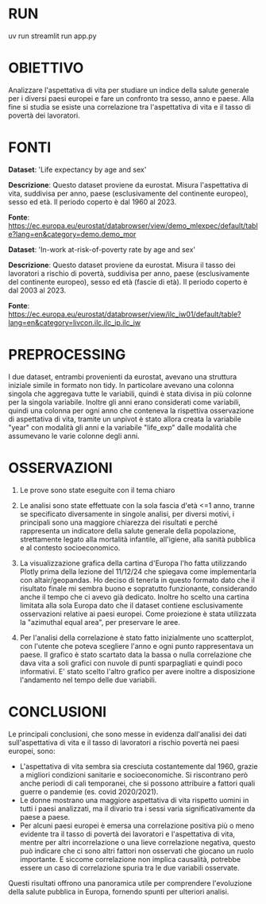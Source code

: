 # RUN
uv run streamlit run app.py

# OBIETTIVO
Analizzare l'aspettativa di vita per studiare un indice della salute generale per i diversi paesi europei e fare un confronto tra sesso, anno e paese. Alla fine si studia se esiste una correlazione tra l'aspettativa di vita e il tasso di povertà dei lavoratori.

# FONTI
**Dataset**: 'Life expectancy by age and sex'

**Descrizione**: Questo dataset proviene da eurostat.
             Misura l'aspettativa di vita, suddivisa per anno, paese (esclusivamente del continente europeo), sesso ed età.
             Il periodo coperto è dal 1960 al 2023.

**Fonte**: https://ec.europa.eu/eurostat/databrowser/view/demo_mlexpec/default/table?lang=en&category=demo.demo_mor
            
**Dataset**: 'In-work at-risk-of-poverty rate by age and sex'

**Descrizione**: Questo dataset proviene da eurostat.
             Misura il tasso dei lavoratori a rischio di povertà, suddivisa per anno, paese (esclusivamente del continente europeo), sesso ed età (fascie di età).
             Il periodo coperto è dal 2003 al 2023.

**Fonte**: https://ec.europa.eu/eurostat/databrowser/view/ilc_iw01/default/table?lang=en&category=livcon.ilc.ilc_ip.ilc_iw

# PREPROCESSING
I due dataset, entrambi provenienti da eurostat, avevano una struttura iniziale simile in formato non tidy.
In particolare avevano una colonna singola che aggregava tutte le variabili, quindi è stata divisa in più colonne
per la singola variabile.
Inoltre gli anni erano considerati come variabili, quindi una colonna per ogni anno che conteneva la rispettiva
osservazione di aspettativa di vita, tramite un unpivot è stato allora creata la variabile "year" con modalità gli anni
e la variabile "life_exp" dalle modalità che assumevano le varie colonne degli anni.

# OSSERVAZIONI
1) Le prove sono state eseguite con il tema chiaro

2) Le analisi sono state effettuate con la sola fascia d'età <=1 anno, tranne se specificato diversamente in singole analisi,
   per diversi motivi, i principali sono una maggiore chiarezza dei risultati e perché rappresenta un indicatore della salute
   generale della popolazione, strettamente legato alla mortalità infantile, all'igiene, alla sanità pubblica e al contesto socioeconomico.

3) La visualizzazione grafica della cartina d'Europa l'ho fatta utilizzando Plotly prima della lezione del 11/12/24 che spiegava come
   implementarla con altair/geopandas. Ho deciso di tenerla in questo formato dato che il risultato finale mi sembra buono e sopratutto funzionante, considerando anche il tempo che ci avevo già dedicato.
   Inoltre ho scelto una cartina limitata alla sola Europa dato che il dataset contiene esclusivamente osservazioni relative ai paesi europei.
   Come proiezione è stata utilizzata la "azimuthal equal area", per preservare le aree.

4) Per l'analisi della correlazione è stato fatto inizialmente uno scatterplot, con l'utente che poteva scegliere l'anno
   e ogni punto rappresentava un paese. Il grafico è stato scartato data la bassa o nulla correlazione che dava vita a
   soli grafici con nuvole di punti sparpagliati e quindi poco informativi.
   E' stato scelto l'altro grafico per avere inoltre a disposizione l'andamento nel tempo delle due variabili.

# CONCLUSIONI

Le principali conclusioni, che sono messe in evidenza dall'analisi dei dati
sull'aspettativa di vita e il tasso di lavoratori a rischio povertà nei paesi europei, sono:

- L'aspettativa di vita sembra sia cresciuta costantemente dal 1960,
  grazie a migliori condizioni sanitarie e socioeconomiche. Si riscontrano però anche periodi
  di cali temporanei, che si possono attribuire a fattori quali guerre o pandemie (es. covid 2020/2021).
- Le donne mostrano una maggiore aspettativa di vita rispetto uomini in tutti i paesi analizzati,
  ma il divario tra i sessi varia significativamente da paese a paese.
- Per alcuni paesi europei è emersa una correlazione positiva più o meno evidente tra il tasso di povertà dei lavoratori e 
  l'aspettativa di vita, mentre per altri incorrelazione o una lieve correlazione negativa,
  questo può indicare che ci sono altri fattori non osservati che giocano un ruolo importante.
  E siccome correlazione non implica causalità, potrebbe essere un caso di correlazione spuria tra le due variabili osservate.

Questi risultati offrono una panoramica utile per comprendere l'evoluzione della salute pubblica in Europa,
fornendo spunti per ulteriori analisi.